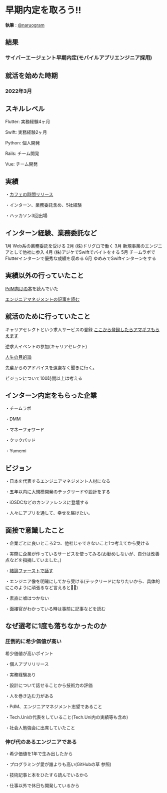 # 早期内定を取ろう!!

**執筆** : [@naruogram](https://github.com/naruogram)

<h2>結果</h2>  <h3>サイバーエージェント早期内定(モバイルアプリエンジニア採用)</h3>

<h2>就活を始めた時期</h2> <h3>2022年3月</h3>

<h2>スキルレベル</h2> 

Flutter: 実務経験4ヶ月

Swift: 実務経験2ヶ月

Python: 個人開発

Rails: チーム開発

Vue: チーム開発

<h2>実績</h2> 

・[カフェの時間リリース](https://qiita.com/naruogram/items/427b9b4fbc1b0aabc644)

・インターン、業務委託含め、5社経験

・ハッカソン3回出場

<h2>インターン経験、業務委託など</h2>

1月 Web系の業務委託を受ける
2月 (株)ドリグロで働く
3月 新規事業のエンジニアとして他社に参入
4月 (株)アジケでSwiftでバイトをする
5月 チームラボでFlutterインターンで優秀な成績を収める
6月 ゆめみでSwiftインターンをする

<h2>実績以外の行っていたこと</h2> 

[PdM向けの本](https://www.amazon.co.jp/%E3%83%97%E3%83%AD%E3%83%80%E3%82%AF%E3%83%88%E3%83%9E%E3%83%8D%E3%82%B8%E3%83%A1%E3%83%B3%E3%83%88%E3%81%AE%E3%81%99%E3%81%B9%E3%81%A6-%E4%BA%8B%E6%A5%AD%E6%88%A6%E7%95%A5%E3%83%BBIT%E9%96%8B%E7%99%BA%E3%83%BBUX%E3%83%87%E3%82%B6%E3%82%A4%E3%83%B3%E3%83%BB%E3%83%9E%E3%83%BC%E3%82%B1%E3%83%86%E3%82%A3%E3%83%B3%E3%82%B0%E3%81%8B%E3%82%89%E3%83%81%E3%83%BC%E3%83%A0%E3%83%BB%E7%B5%84%E7%B9%94%E9%81%8B%E5%96%B6%E3%81%BE%E3%81%A7-%E5%8F%8A%E5%B7%9D-%E5%8D%93%E4%B9%9F/dp/4798166391/ref=asc_df_4798166391/?tag=jpgo-22&linkCode=df0&hvadid=342458612368&hvpos=&hvnetw=g&hvrand=3761852660591290738&hvpone=&hvptwo=&hvqmt=&hvdev=c&hvdvcmdl=&hvlocint=&hvlocphy=1009540&hvtargid=pla-1166085050779&psc=1&th=1&psc=1)を読んでいた

[エンジニアマネジメントの記事を読む](https://blog.qiita.com/qiita-official-events-202106-2/)

<h2>就活のために行っていたこと</h2> 

キャリアセレクトという求人サービスの登録 [ここから登録したらアマギフもらえます](https://docs.google.com/forms/d/e/1FAIpQLSeGaZwyjuC1Yr_5VMOVUuZQD6VdNrzgKLNpb2aupmRTdWXmBw/viewform?usp=send_form)

逆求人イベントの参加(キャリアセレクト)

[人生の目的論](https://www.amazon.co.jp/%E4%BA%BA%E7%94%9F%E3%81%AE%E7%9B%AE%E7%9A%84%E8%AB%96-Utsu%E3%81%95%E3%82%93-ebook/dp/B083CTKXC9)

先輩からのアドバイスを遠慮なく聞きに行く。

ビジョンについて100時間以上は考える

<h2>インターン内定をもらった企業</h2> 

・チームラボ

・DMM

・マネーフォワード

・クックパッド

・Yumemi

<h2>ビジョン</h2>

・日本を代表するエンジニアマネジメント人材になる

・五年以内に大規模開発のテックリードや設計をする

・iOSDCなどのカンファレンスに登壇する

・人々にアプリを通して、幸せを届けたい。

<h2>面接で意識したこと</h2> 

・企業ごとに良いところ2つ、他社じゃできないこと1つ考えてから受ける

・実際に企業が作っているサービスを使ってみる(お勧めしないが、自分は改善点などを指摘していました。)

・[結論ファーストで話す](https://www.kokuyo-furniture.co.jp/solution/mana-biz/2018/07/post-312.php)

・エンジニア像を明確にしてから受ける(テックリードになりたいから、具体的にこのように頑張るなど言えると🙆‍♂️)

・素直に嘘はつかない

・面接官がわかっている時は事前に記事などを読む

<h2>なぜ選考に1度も落ちなかったのか</h2> 

<h3>圧倒的に希少価値が高い</h3>

希少価値が高いポイント

・個人アプリリリース

・実務経験あり

・設計について話せることから技術力の評価

・人を巻き込む力がある

・PdM、エンジニアマネジメント志望であること

・Tech.Uniの代表をしていること(Tech.Uni内の実績等も含め)

・社会人勉強会に出席していたこと

<h3>伸び代のあるエンジニアである</h3>

・希少価値を1年で生み出したから

・プログラミング愛が誰よりも高い(GitHubの草 参照)

・技術記事と本をひたすら読んでいるから

・仕事以外で休日も開発しているから
